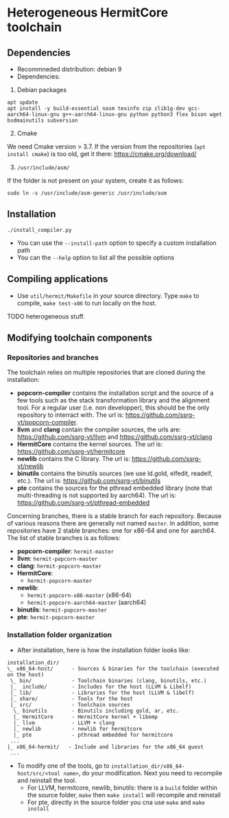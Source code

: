 # Heterogeneous HermitCore toolchain

## Dependencies

- Recommneded distribution: debian 9
- Dependencies:

 1. Debian packages
```
apt update
apt install -y build-essential nasm texinfo zip zlib1g-dev gcc-aarch64-linux-gnu g++-aarch64-linux-gnu python python3 flex bison wget bsdmainutils subversion
```

 2. Cmake

We need Cmake version > 3.7. If the version from the repositories (```apt 
install cmake```) is too old, get it there: https://cmake.org/download/

 3. `/usr/include/asm/`

If the folder is not present on your system, create it as follows:
```
sudo ln -s /usr/include/asm-generic /usr/include/asm
```

## Installation
```
./install_compiler.py
```

- You can use the `--install-path` option to specify a custom installation path
- You can the `--help` option to list all the possible options

## Compiling applications
- Use `util/hermit/Makefile` in your source directory. Type `make` to compile,
`make test-x86` to run locally on the host.

TODO heterogeneous stuff.

## Modifying toolchain components

### Repositories and branches
The toolchain relies on multiple repositories that are cloned during the
installation:

- **popcorn-compiler** contains the installation script and the source of a few
  tools such as the stack transformation library and the alignment tool. For a
  regular user (i.e. non developper), this should be the only repository to
  interract with. The url is: https://github.com/ssrg-vt/popcorn-compiler.
- **llvm** and **clang** contain the compiler sources, the urls are:
  https://github.com/ssrg-vt/llvm and https://github.com/ssrg-vt/clang
- **HermitCore** contains the kernel sources. The url is:
  https://github.com/ssrg-vt/hermitcore
- **newlib** contains the C library. The url is:
  https://github.com/ssrg-vt/newlib
- **binutils** contains the binutils sources (we use ld.gold, elfedit, readelf,
  etc.). The url is: https://github.com/ssrg-vt/binutils
- **pte** contains the sources for the pthread embedded library (note that
  multi-threading is not supported by aarch64). The url is:
  https://github.com/ssrg-vt/pthread-embedded

Concerning branches, there is a stable branch for each repository. Because of
various reasons there are generally not named `master`. In addition, some
repositories have 2 stable branches: one for x86-64 and one for aarch64. The
list of stable branches is as follows:

- **popcorn-compiler**: `hermit-master`
- **llvm**: `hermit-popcorn-master`
- **clang**: `hermit-popcorn-master`
- **HermitCore**:
  - `hermit-popcorn-master`
- **newlib**:
  - `hermit-popcorn-x86-master` (x86-64)
  - `hermit-popcorn-aarch64-master` (aarch64)
- **binutils**: `hermit-popcorn-master`
- **pte**: `hermit-popcorn-master`

### Installation folder organization
- After installation, here is how the installation folder looks like:

```
installation_dir/
\_ x86_64-host/      - Sources & binaries for the toolchain (executed on the host)
 \_ bin/             - Toolchain binaries (clang, binutils, etc.)
 |_  include/        - Includes for the host (LLVM & Libelf)
 |_ lib/             - Libraries for the host (LLVM & libelf)
 |_ share/           - Tools for the host
 |_ src/             - Toolchain sources
  \_ binutils        - Binutils including gold, ar, etc.
  |_ HermitCore      - HermitCore kernel + libomp
  |_ llvm            - LLVM + clang
  |_ newlib          - newlib for hermitcore
  |_ pte             - pthread embedded for hermitcore
 ...
|_ x86_64-hermit/   - Include and libraries for the x86_64 guest
 ...
```
- To modify one of the tools, go to 
 `installation_dir/x86_64-host/src/<tool name>`, do your modification. Next 
 you need to recompile and reinstall the tool.
   - For LLVM, hermitcore, newlib, binutils: there is a `build` folder within
   the source folder, `make` then `make install` will recompile and reinstall
   - For pte, directly in the source folder you cna use `make` and 
   `make install`




